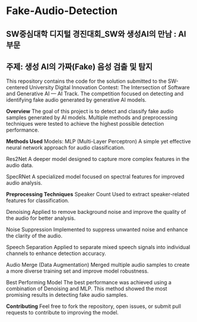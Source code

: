 # Fake-Audio-Detection

## SW중심대학 디지털 경진대회_SW와 생성AI의 만남 : AI 부문
## 주제: 생성 AI의 가짜(Fake) 음성 검출 및 탐지

This repository contains the code for the solution submitted to the SW-centered University Digital Innovation Contest: The Intersection of Software and Generative AI — AI Track. The competition focused on detecting and identifying fake audio generated by generative AI models.

**Overview**
The goal of this project is to detect and classify fake audio samples generated by AI models. Multiple methods and preprocessing techniques were tested to achieve the highest possible detection performance.

**Methods Used**
Models:
MLP (Multi-Layer Perceptron)
A simple yet effective neural network approach for audio classification.

Res2Net
A deeper model designed to capture more complex features in the audio data.

SpecRNet
A specialized model focused on spectral features for improved audio analysis.

**Preprocessing Techniques**
Speaker Count
Used to extract speaker-related features for classification.

Denoising
Applied to remove background noise and improve the quality of the audio for better analysis.

Noise Suppression
Implemented to suppress unwanted noise and enhance the clarity of the audio.

Speech Separation
Applied to separate mixed speech signals into individual channels to enhance detection accuracy.

Audio Merge (Data Augmentation)
Merged multiple audio samples to create a more diverse training set and improve model robustness.

Best Performing Model
The best performance was achieved using a combination of Denoising and MLP. This method showed the most promising results in detecting fake audio samples.

**Contributing**
Feel free to fork the repository, open issues, or submit pull requests to contribute to improving the model.

